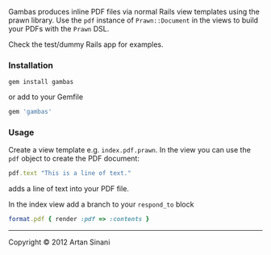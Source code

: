 
Gambas produces inline PDF files via normal Rails view templates using the prawn library. Use the `pdf` instance of `Prawn::Document` in the views to build your PDFs with the `Prawn` DSL.

Check the test/dummy Rails app for examples.


### Installation

```shell
gem install gambas
```

or add to your Gemfile

```ruby
gem 'gambas'
```

### Usage

Create a view template e.g. `index.pdf.prawn`. In the view you can use the `pdf` object to create the PDF document:

```ruby
pdf.text "This is a line of text."
```

adds a line of text into your PDF file.


In the index view add a branch to your `respond_to` block

```ruby
format.pdf { render :pdf => :contents }
```


---

Copyright &copy; 2012 Artan Sinani